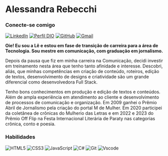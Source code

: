 
# Alessandra Rebecchi 

### Conecte-se comigo 

[![LinkedIn](https://img.shields.io/badge/LinkedIn-0077B5?style=for-the-badge&logo=linkedin&logoColor=white)](https://www.linkedin.com/in/alessandra-rebecchi/) [![Perfil DIO](https://img.shields.io/badge/-Meu%20Perfil%20na%20DIO-30A3DC?style=for-the-badge)](https://web.dio.me/users/alessandrarebecchi1) [![GitHub](https://img.shields.io/badge/GitHub-100000?style=for-the-badge&logo=github&logoColor=white)](https://github.com/AlessandraRebecchi) [![Gmail](https://img.shields.io/badge/Gmail-333333?style=for-the-badge&logo=gmail&logoColor=red)](mailto:alessandrarebecchi1@gmail.com)


**Oie! Eu sou a Lê e estou em fase de transição de carreira para a área de Tecnologia. Sou mestre em comunicação, com graduação em jornalismo.**

Depois da pausa que fiz em minha carreira na Comunicação, decidi investir em treinamento nesta área que tenho tanto afinidade e interesse. Descobri, aliás, que minhas competências em criação de conteúdo, roteiros, edição de textos, desenvolvimento de designs e criatividade são um grande diferencial como desenvolvedora Full Stack. 

Tenho bons conhecimentos em produção e edição de textos e conteúdos. Além de ampla experiência em atendimento ao cliente e desenvolvimento de processos de comunicação e organização. Em 2009 ganhei o Prêmio Abril de Jornalismo pela criação do portal M de Mulher. Em 2020 participei da coletânea de crônicas do Mulherio das Letras e em 2022 e 2023 do Prêmio Off Flip na Festa Internacional Literária de Paraty nas categorias crônica, conto e poesia.

### Habilidades 

![HTML5](https://img.shields.io/badge/HTML5-E34F26?style=for-the-badge&logo=html5&logoColor=white) ![CSS3](https://img.shields.io/badge/CSS3-1572B6?style=for-the-badge&logo=css3&logoColor=white) ![JavaScript](https://img.shields.io/badge/JavaScript-F7DF1E?style=for-the-badge&logo=javascript&logoColor=black) ![C#](https://custom-icon-badges.demolab.com/badge/C%23-%23239120.svg?logo=cshrp&logoColor=white) ![Git](https://img.shields.io/badge/GIT-E44C30?style=for-the-badge&logo=git&logoColor=white) ![Vscode](https://img.shields.io/badge/Vscode-007ACC?style=for-the-badge&logo=visual-studio-code&logoColor=white)
